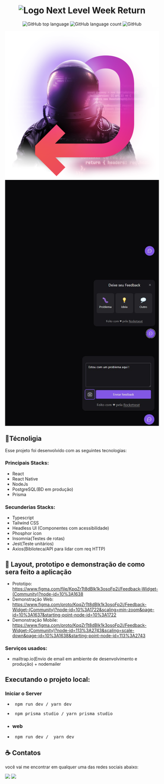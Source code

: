 <h1 align="center">
   <img src="https://user-images.githubusercontent.com/71537090/167278902-b564cc78-d48d-44e6-b4ff-120e00406ddb.png" alt="Logo Next Level Week Return" />
</h1>

<p align="center" margin-top="25px" >
  <img alt="GitHub top language" src="https://img.shields.io/github/languages/top/alisson-osvaldo/NLW_Return_Impulse?color=blueviolet">

  <img alt="GitHub language count" src="https://img.shields.io/github/languages/count/alisson-osvaldo/NLW_Return_Impulse?color=blueviolet">

  <img alt="GitHub" src="https://img.shields.io/github/license/alisson-osvaldo/NLW_Return_Impulse?color=blueviolet">
</p>

<div align="center">
   <img src="img/astronautaCodeNLWReturn.png" align="center">
   <img src="img/feedback1.jpg" align="center" width = 700px>
   <img src="img/feedback.jpg" align="center" width = 700px>
   <img src="img/feedback-problema.jpg" align="center" width = 700px>
</div>

## 🔧Técnoligia

Esse projeto foi desenvolvido com as seguintes tecnologias:

### Principais Stacks:
- React
- React Native
- NodeJs
- PostgreSQL(BD em produção)
- Prisma

### Secunderias Stacks:
- Typescript
- Tailwind CSS
- Headless UI (Componentes com acessibilidade)
- Phosphor icon
- Insomnia(Testes de rotas)
- Jest(Teste unitários)
- Axios(Biblioteca/API para lidar com req HTTP)

## 🔖 Layout, prototipo e demonstração de como sera feito a aplicação
- Prototipo: https://www.figma.com/file/KpqZrTt8dBlk1k3osoFp2i/Feedback-Widget-(Community)?node-id=10%3A1638
- Demonstração Web: https://www.figma.com/proto/KpqZrTt8dBlk1k3osoFp2i/Feedback-Widget-(Community)?node-id=10%3A1722&scaling=min-zoom&page-id=10%3A1637&starting-point-node-id=10%3A1722
- Demonstração Mobile: https://www.figma.com/proto/KpqZrTt8dBlk1k3osoFp2i/Feedback-Widget-(Community)?node-id=113%3A2743&scaling=scale-down&page-id=10%3A1638&starting-point-node-id=113%3A2743 

### Serviços usados:
- mailtrap.io(Envio de email em ambiente de desenvolvimento e produção) + nodemailer

## Executando o projeto local: 
### Iniciar o Server
- <pre> npm run dev / yarn dev </pre>
- <pre> npm prisma studio / yarn prisma studio </pre>
- ### web
- <pre> npm run dev /  yarn dev </pre>


## ☕ Contatos

 você vai me encontrar em qualquer uma das redes sociais abaixo:

<a href = "mailto: alisson.artigas@gmail.com"><img src="https://img.shields.io/badge/-Gmail-%23EA4335?style=for-the-badge&logo=gmail&logoColor=white" target="_blank" margin-right="10px"></a>
<a href="https://www.linkedin.com/in/alisson-osvaldo-1420161aa/" target="_blank"><img src="https://img.shields.io/badge/-LinkedIn-%230077B5?style=for-the-badge&logo=linkedin&logoColor=white" target="_blank"></a>

